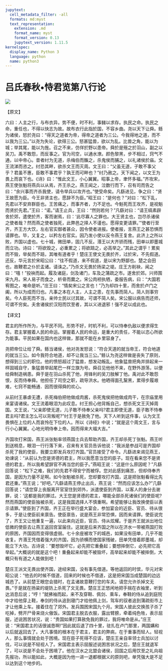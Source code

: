 ```yaml
---
jupytext:
  cell_metadata_filter: -all
  formats: md:myst
  text_representation:
    extension: .md
    format_name: myst
    format_version: 0.13
    jupytext_version: 1.11.5
kernelspec:
  display_name: Python 3
  language: python
  name: python3
---
```

# 吕氏春秋&#8226;恃君览第八行论

![](image/cover.jpg)

【原文】

六曰：人主之行，与布衣异。势不便，时不利，事雠以求存。执民之命。执民之命，重任也，不得以快志为故。故布衣行此指於国，不容乡曲。尧以天下让舜。鲧为诸侯，怒於尧曰：“得天之道者为帝，得帝之道者为三公。今我得地之道，而不以我为三公。”以尧为失论，欲得三公。怒甚猛兽，欲以为乱。比兽之角，能以为城；举其尾，能以为旌。召之不来，仿佯於野以患帝。舜於是殛之於羽山，副之以吴刀。禹不敢怨，而反事之。官为司空，以通水潦。颜色黎黑，步不相过，窍气不通，以中帝心。昔者纣为无道，杀梅伯而醢之，杀鬼侯而脯之，以礼诸侯於庙。文王流涕而咨之。纣恐其畔，欲杀文王而灭周。文王曰：“父虽无道，子敢不事父乎？君虽不惠，臣敢不事君乎？孰王而可畔也？”纣乃赦之。天下闻之，以文王为畏上而哀下也。《诗》曰：“惟此文王，小心翼翼。昭事上帝，聿怀多福。”齐攻宋，燕王使张魁将燕兵以从焉，齐王杀之。燕王闻之，泣数行而下，召有司而告之曰：“余兴事而齐杀我使，请令举兵以攻齐也。”使受命矣。凡繇进见，争之曰：“贤王故愿为臣。今王非贤主也，愿辞不为臣。”昭王曰：“是何也？”对曰：“松下乱，先君以不安弃群臣也。王苦痛之，而事齐者，力不足也。今魁死而王攻齐，是视魁而贤於先君。”王曰：“诺。”请王止兵，王曰：“然则若何？”凡繇对曰：“请王缟素辟舍於郊，遣使於齐，客而谢焉，曰：‘此尽寡人之罪也。大王贤主也，岂尽杀诸侯之使者哉？然而燕之使者独死，此弊邑之择人不谨也。愿得变更请罪。’”使者行至齐，齐王方大饮，左右官实御者甚众，因令使者进报。使者报，言燕王之甚恐惧而请罪也。毕，又复之，以矜左右官实。因乃发小使以反令燕王复舍。此济上之所以败，齐国以虚也。七十城，微田单，固几不反。湣王以大齐骄而残，田单以即墨城而立功。诗曰：“将欲毁之，必重累之；将欲踣之，必高举之。”其此之谓乎！累矣而不毁，举矣而不踣，其唯有道者乎！楚庄王使文无畏於齐，过於宋，不先假道。还反，华元言於宋昭公曰：“往不假道，来不假道，是以宋为野鄙也。楚之会田也，故鞭君之仆於孟诸。请诛之。”乃杀文无畏於扬梁之堤。庄王方削袂，闻之曰：“嘻！”投袂而起。履及诸庭，剑及诸门，车及之蒲疏之市。遂舍於郊。兴师围宋九月。宋人易子而食之，析骨而爨之。宋公肉袒执牺，委服告病，曰：“大国若宥图之，唯命是听。”庄王曰：“情矣宋公之言也！”乃为却四十里，而舍於卢门之阖，所以为成而归也。凡事之本在人主，人主之患，在先事而简人。简人则事穷矣。今人臣死而不当，亲帅士民以讨其故，可谓不简人矣。宋公服以病告而还师，可谓不穷矣。夫舍诸侯於汉阳而饮至者，其以义进退邪！强不足以成此也。

【译文】

君主的所作所为，与平民不同。形势不好，时机不利，可以恃奉仇敌以便求得生存。君主掌握着人民的命运。掌握着人民的命运，是重大的责任，不能以恣心所欲为能事。平民如果在国内也这样做，那就不能在乡里容身了。

尧把帝位让给了舜。鲧当诸侯，他对尧发怒说：“符合天道的就当帝王，符合地道的就当三公。如今我符合地道，却不让我当三公。”鲧认为尧这样做是丧失了原则，想得到三公的职位。他的愤怒超过了猛兽，想发动叛乱。他象猛兽把角并排起来一样固城自守，象猛兽举起尾巴一样立旗为号。舜召见他他不来，在野外游荡，以便给舜制造祸患。舜于是在羽山杀死了他，用锋利的吴刀肢解丁他。禹对此不敢怨恨，反而侍奉舜。他担任了司空之职，疏导洪水。他晒得面孔黧黑，累得步履艰难，七窍不能畅通．因而很得舜的欢心。

从前纣王暴虐无遭，杀死梅伯把他做成肉酱，杀死鬼侯把他做成肉干，在宗庙里用来宴请诸侯。文王流着眼泪为此叹息。纣王担心他背叛自己，想杀死文王灭掉周国。文王说，“父亲即使无道，儿子敢不侍奉父亲吗?君主即使无道，臣子敢不恃奉君主吗?君主怎么可以背叛呢?”纣王于是赦免了他。天下人听到这件事，认为文王畏惧在上位的人而哀怜在下位的人。所以《诗经》中说；“就是这个周文王，言与行小心翼翼。心地光明侍奉上帝。因而得来大福大吉。”

齐国攻打宋国，燕王派张魁率领燕国士兵去帮助齐国，齐王却杀死丁张魁。燕王听到送梢息，眼泪一行行落下来，召来有关官员告诉他说：“我派是参战可是齐国却杀死了我的使臣，我要立即发兵攻打齐国。”官员接受了命令。凡繇进来谒见燕王，劝谏说：“从前认为您是贤德的君主，所以我愿意当您的臣子。现在看来您不是贤德的君主，所以我希望辞官不再当您的臣子。”燕昭王说：“这是什么原因呢？”凡繇回答说：“松下之难，我们的先君不得安宁而被俘。您对此感到痛苦，但却侍奉齐国，是因为力量不足啊。如今张魁被杀死，您却要攻打齐国，这是把张魁看得比先君还重。”燕王说；“好吧。”凡繇请燕王停止出兵，燕王说：“然而应该怎么办?”几繇回答说；“请您穿上丧服离开官室住到郊外，派遣使臣到齐国，以客人的身分去谢罪，说：‘这都是我的罪过。大王您是贤德的君主，哪能全部杀死诸侯们的使臣呢?然而燕国的使臣独被杀死，这是我国选择人不慎重啊。希望能够让我改换使臣以表示请罪。”使臣到了齐国，齐王正在举行盛大宴会，参加宴会的近臣、官员、待从很多，于是让使臣前来禀告。使臣禀告，说是燕王非常恐惧，因而来请罪。使臣说完了，齐王又让他重复一遍，以此来向近臣，官员、侍从炫耀。于是齐王就派出地位低微的使臣去让燕王返回宫室届住。这就是后来齐国之所以在济水一带被燕国打败的原困，齐国因而变得很虚弱。七十余座被攻下的城邑，如果没有田单，几乎不能收复。齐湣王凭借着强大的齐国，因为骄横而使国家残破，田单凭借着即墨城，却能立下大功。古诗说：“要想毁坏它，必先把它重叠起；要想摔倒它，必先把它高举起。”大概说的就是这个吧！重叠起来却能不被毁坏，高举起来却能不被摔倒，大概只有有道之人能做到吧！

楚庄王派文无畏出使齐国，途经宋国，没有事先借道。等他返回的时傧，华元对宋昭公说：“他去的时候不借道，回来的时候也不借道，这是把宋国当成楚国的边远城邑了。从前楚王眼您会猎时，在孟诸故意鞭打您的车夫。请您允许杀掉文无畏。”于是就在扬粱的堤防上杀死了文无畏。楚庄王正悠闲地把手揣在衣袖里，听到达消息后说；“哼！”就拂袖而起，来不及穿鞋、佩剑、乘车，奉鞋的侍从追到庭院中才给他穿上鞋，奉剑的侍从追到寝门才给他佩上剑，驾车的驭者追到蒲疏街市上才让他乘上车。接着住在了郊外。发兵围困宋国九个月。宋国人彼此交换孩子杀了吃掉，劈开尸骨来烧火傲饭。宋国君主脱去衣服，露出臂膀，牵着纯色牲，表示屈服，述说困苦状况，说：“贵国如果打算赦免我的罪过，我将唯命是从。”庄王说：“宋国君主的话很诚恳啊!”因此就后退了四十里，驻扎在卢门那里，两国媾和以后就返回去了。大凡事情的根本在于君主，君主的弊病，在于重事而轻人。轻视人，那么事情就会处于困境。现在臣子死得不应该，楚庄王亲自率领士兵加以讨伐，可以说是不轻视人了。宋国君主表示屈服述说困苦状况之后，楚庄王就退军了，可以说是不会处于困境了。他在汉水之北盟会诸侯，回国之后用饮至之礼向祖先报功，所以能如此，大概是因为他一进一退都根据义的原则吧，单凭强大是不足以达到这个地步的。



